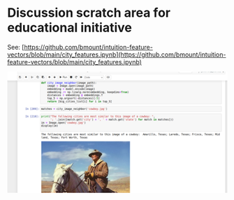 
# Discussion scratch area for educational initiative

See: [https://github.com/bmount/intuition-feature-vectors/blob/main/city_features.ipynb](https://github.com/bmount/intuition-feature-vectors/blob/main/city_features.ipynb)

![Cowboy image with language-vision model output displayed above](screenshot-cowboy.png)
